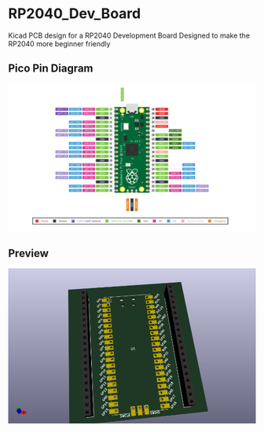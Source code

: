 # RP2040_Dev_Board
Kicad PCB design for a RP2040 Development Board Designed to make the RP2040 more beginner friendly
## Pico Pin Diagram
![pico](photos/rp2040-pinout.png)
## Preview
![img](photos/picoDevR0_firstPreview.png) 

